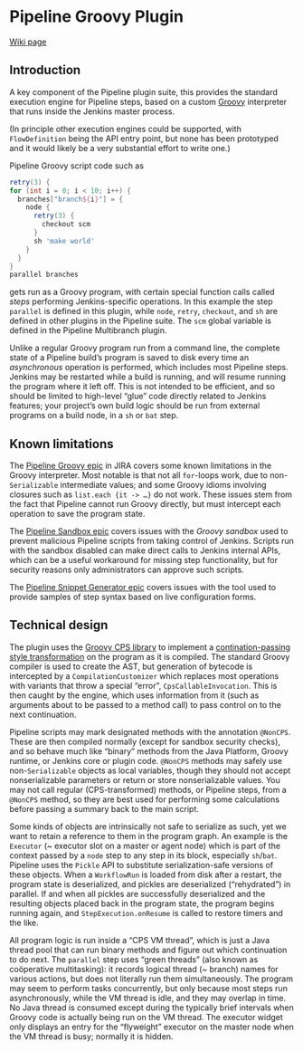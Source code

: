 # Pipeline Groovy Plugin

[Wiki page](https://wiki.jenkins-ci.org/display/JENKINS/Pipeline+Groovy+Plugin)

## Introduction

A key component of the Pipeline plugin suite, this provides the standard execution engine for Pipeline steps, based on a custom [Groovy](http://www.groovy-lang.org/) interpreter that runs inside the Jenkins master process.

(In principle other execution engines could be supported, with `FlowDefinition` being the API entry point, but none has been prototyped and it would likely be a very substantial effort to write one.)

Pipeline Groovy script code such as

```groovy
retry(3) {
for (int i = 0; i < 10; i++) {
  branches["branch${i}"] = {
    node {
      retry(3) {
        checkout scm
      }
      sh 'make world'
    }
  }
}
parallel branches
```

gets run as a Groovy program, with certain special function calls called *steps* performing Jenkins-specific operations.
In this example the step `parallel` is defined in this plugin, while `node`, `retry`, `checkout`, and `sh` are defined in other plugins in the Pipeline suite.
The `scm` global variable is defined in the Pipeline Multibranch plugin.

Unlike a regular Groovy program run from a command line, the complete state of a Pipeline build’s program is saved to disk every time an *asynchronous* operation is performed, which includes most Pipeline steps.
Jenkins may be restarted while a build is running, and will resume running the program where it left off.
This is not intended to be efficient, and so should be limited to high-level “glue” code directly related to Jenkins features;
your project’s own build logic should be run from external programs on a build node, in a `sh` or `bat` step.

## Known limitations

The [Pipeline Groovy epic](https://issues.jenkins-ci.org/browse/JENKINS-35390) in JIRA covers some known limitations in the Groovy interpreter.
Most notable is that not all `for`-loops work, due to non-`Serializable` intermediate values; and some Groovy idioms involving closures such as `list.each {it -> …}` do not work.
These issues stem from the fact that Pipeline cannot run Groovy directly, but must intercept each operation to save the program state.

The [Pipeline Sandbox epic](https://issues.jenkins-ci.org/browse/JENKINS-35391) covers issues with the *Groovy sandbox* used to prevent malicious Pipeline scripts from taking control of Jenkins.
Scripts run with the sandbox disabled can make direct calls to Jenkins internal APIs, which can be a useful workaround for missing step functionality, but for security reasons only administrators can approve such scripts.

The [Pipeline Snippet Generator epic](https://issues.jenkins-ci.org/browse/JENKINS-35393) covers issues with the tool used to provide samples of step syntax based on live configuration forms.

## Technical design

The plugin uses the [Groovy CPS library](https://github.com/cloudbees/groovy-cps/) to implement a [contination-passing style transformation](https://en.wikipedia.org/wiki/Continuation-passing_style) on the program as it is compiled.
The standard Groovy compiler is used to create the AST, but generation of bytecode is intercepted by a `CompilationCustomizer` which replaces most operations with variants that throw a special “error”, `CpsCallableInvocation`.
This is then caught by the engine, which uses information from it (such as arguments about to be passed to a method call) to pass control on to the next continuation.

Pipeline scripts may mark designated methods with the annotation `@NonCPS`.
These are then compiled normally (except for sandbox security checks), and so behave much like “binary” methods from the Java Platform, Groovy runtime, or Jenkins core or plugin code.
`@NonCPS` methods may safely use non-`Serializable` objects as local variables, though they should not accept nonserializable parameters or return or store nonserializable values.
You may not call regular (CPS-transformed) methods, or Pipeline steps, from a `@NonCPS` method, so they are best used for performing some calculations before passing a summary back to the main script.

Some kinds of objects are intrinsically not safe to serialize as such, yet we want to retain a reference to them in the program graph.
An example is the `Executor` (~ executor slot on a master or agent node) which is part of the context passed by a `node` step to any step in its block, especially `sh`/`bat`.
Pipeline uses the `Pickle` API to substitute serialization-safe versions of these objects.
When a `WorkflowRun` is loaded from disk after a restart, the program state is deserialized, and pickles are deserialized (“rehydrated”) in parallel.
If and when all pickles are successfully deserialized and the resulting objects placed back in the program state, the program begins running again, and `StepExecution.onResume` is called to restore timers and the like.

All program logic is run inside a “CPS VM thread”, which is just a Java thread pool that can run binary methods and figure out which continuation to do next.
The `parallel` step uses “green threads” (also known as coöperative multitasking): it records logical thread (~ branch) names for various actions, but does not literally run them simultaneously.
The program may seem to perform tasks concurrently, but only because most steps run asynchronously, while the VM thread is idle, and they may overlap in time.
No Java thread is consumed except during the typically brief intervals when Groovy code is actually being run on the VM thread.
The executor widget only displays an entry for the “flyweight” executor on the master node when the VM thread is busy; normally it is hidden.
